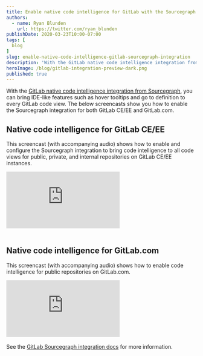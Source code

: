 ```yaml
---
title: Enable native code intelligence for GitLab with the Sourcegraph integration
authors:
  - name: Ryan Blunden
    url: https://twitter.com/ryan_blunden
publishDate: 2020-03-23T10:00-07:00
tags: [
  blog
]
slug: enable-native-code-intelligence-gitlab-sourcegraph-integration
description: 'With the GitLab native code intelligence integration from Sourcegraph, you can bring IDE-like features such as hover tooltips and go to definition to every GitLab code view.'
heroImage: /blog/gitlab-integration-preview-dark.png
published: true
---
```


<section className="text-center">
  <InContentBlockquote
    quote='Sourcegraph has the best find-definition, find-references, and intelligent code navigation capability on the planet - and they brought it to GitLab.'
    author='Sid Sijbrandij, GitLab CEO'
  />
</section>

With the [GitLab native code intelligence integration from Sourcegraph](/blog/gitlab-integrates-sourcegraph-code-navigation-and-code-intelligence), you can bring IDE-like features such as hover tooltips and go to definition to every GitLab code view. The below screencasts show you how to enable the Sourcegraph integration for both GitLab CE/EE and GitLab.com.

## Native code intelligence for GitLab CE/EE

This screencast (with accompanying audio) shows how to enable and configure the Sourcegraph integration to bring code intelligence to all code views for public, private, and internal repositories on GitLab CE/EE instances.

<div className="container">
  <div style={{padding:'56.25% 0 0 0', position:'relative'}}>
    <iframe src="https://www.youtube-nocookie.com/embed/jfF84lYZg2c" style={{position:'absolute',top:0,left:0,width:'100%',height:'100%'}} frameBorder="0" webkitallowfullscreen="" mozallowfullscreen="" allowFullScreen=""></iframe>
  </div>
  <br/>
</div>

## Native code intelligence for GitLab.com

This screencast (with accompanying audio) shows how to enable code intelligence for public repositories on GitLab.com.

<div className="container">
  <div style={{padding:'56.25% 0 0 0', position:'relative'}}>
    <iframe src="https://www.youtube-nocookie.com/embed/qJDbuML5jFU" style={{position:'absolute',top:0,left:0,width:'100%',height:'100%'}} frameBorder="0" webkitallowfullscreen="" mozallowfullscreen="" allowFullScreen=""></iframe>
  </div>
  <br/>
</div>

<Alert type="info">
  See the <a href="https://docs.gitlab.com/ee/integration/sourcegraph.html">GitLab Sourcegraph integration docs</a> for more information.
</Alert>
